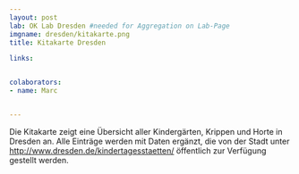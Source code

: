 ```yaml
---
layout: post
lab: OK Lab Dresden #needed for Aggregation on Lab-Page
imgname: dresden/kitakarte.png
title: Kitakarte Dresden

links: 


colaborators:
- name: Marc


---
```


Die Kitakarte zeigt eine Übersicht aller Kindergärten, Krippen und Horte in Dresden an. Alle Einträge werden mit Daten ergänzt, die von der Stadt unter http://www.dresden.de/kindertagesstaetten/ öffentlich zur Verfügung gestellt werden.

